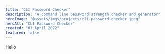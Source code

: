 ```yaml
---
title: "CLI Password Checker"
description: "A command line password strength checker and generator"
heroImage: "@assets/imgs/projects/cli-password-checker.jpeg"
heroAlt: "CLI Password Checker"
created: "01 April 2022"
featured: false
---
```


Hello